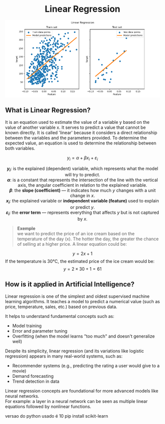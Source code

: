 <div style="text-align: center">
    <h1>Linear Regression</h1>
</div>
<img src="img/sphx_glr_plot_ols_001.png" alt="Minha imagem legal" style="display: block; margin: auto;" />

## What is Linear Regression?
It is an equation used to estimate the value of a variable y based on the value of another variable x. It serves to predict a value that cannot be known directly. It is called 'linear' because it considers a direct relationship between the variables and the parameters provided. To determine the expected value, an equation is used to determine the relationship between both variables.

$$
y_i = \alpha + \beta x_i + \varepsilon_i
$$


<div align="center">

**$y_i$**: is the explained (dependent) variable, which represents what the model will try to predict.  
**$\alpha$**: is a constant that represents the intersection of the line with the vertical axis, the angular coefficient in relation to the explained variable.  
**$\beta$**: the **slope (coefficient)** — it indicates how much $y$ changes with a unit change in $x$.  
**$x_i$**: the explained variable or **independent variable (feature)** used to explain or predict $y$.  
**$\varepsilon_i$**: the **error term** — represents everything that affects $y$ but is not captured by $x$.

</div>

> **Exemple**  
we want to predict the price of an ice cream based on the temperature of the day (x). The hotter the day, the greater the chance of selling at a higher price. A linear equation could be:

$$
y = 2x + 1
$$
 If the temperature is 30°C, the estimated price of the ice cream would be:
$$
y = 2 \times 30 + 1 = 61
$$

## How is it applied in Artificial Intelligence?

Linear regression is one of the simplest and oldest supervised machine learning algorithms. It teaches a model to predict a numerical value (such as price, temperature, sales, etc.) based on previous data.

It helps to understand fundamental concepts such as:

- Model training  
- Error and parameter tuning  
- Overfitting (when the model learns "too much" and doesn't generalize well)  

Despite its simplicity, linear regression (and its variations like logistic regression) appears in many real-world systems, such as:

- Recommender systems (e.g., predicting the rating a user would give to a movie)  
- Demand forecasting  
- Trend detection in data  

Linear regression concepts are foundational for more advanced models like neural networks.  
For example: a layer in a neural network can be seen as multiple linear equations followed by nonlinear functions.

versao do python usado é 10 pip install scikit-learn